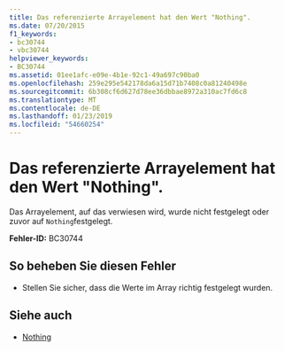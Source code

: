 ```yaml
---
title: Das referenzierte Arrayelement hat den Wert "Nothing".
ms.date: 07/20/2015
f1_keywords:
- bc30744
- vbc30744
helpviewer_keywords:
- BC30744
ms.assetid: 01ee1afc-e09e-4b1e-92c1-49a697c90ba0
ms.openlocfilehash: 259e295e542178da6a15d71b7408c0a81240498e
ms.sourcegitcommit: 6b308cf6d627d78ee36dbbae8972a310ac7fd6c8
ms.translationtype: MT
ms.contentlocale: de-DE
ms.lasthandoff: 01/23/2019
ms.locfileid: "54660254"
---
```

# <a name="referenced-array-element-has-a-value-of-nothing"></a>Das referenzierte Arrayelement hat den Wert "Nothing".
Das Arrayelement, auf das verwiesen wird, wurde nicht festgelegt oder zuvor auf `Nothing`festgelegt.  
  
 **Fehler-ID:** BC30744  
  
## <a name="to-correct-this-error"></a>So beheben Sie diesen Fehler  
  
-   Stellen Sie sicher, dass die Werte im Array richtig festgelegt wurden.  
  
## <a name="see-also"></a>Siehe auch
- [Nothing](../../visual-basic/language-reference/nothing.md)
